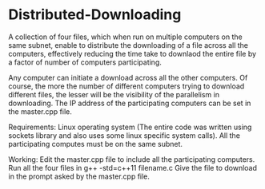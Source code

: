 # Distributed-Downloading
A collection of four files, which when run on multiple computers on the same subnet, enable to distribute the downloading of a file across all the computers, effectively reducing the time take to downlaod the entire file by a factor of number of computers participating. 

Any computer can initiate a download across all the other computers. Of course, the more the number of different computers trying to download different files, the lesser will be the visibility of the parallelism in downloading. The IP address of the participating computers can be set in the master.cpp file. 

Requirements: 
Linux operating system (The entire code was written using sockets library and also uses some linux specific system calls). 
All the participating computes must be on the same subnet. 

Working: 
Edit the master.cpp file to include all the participating computers. 
Run all the four files in g++ -std=c++11 filename.c
Give the file to download in the prompt asked by the master.cpp file. 
